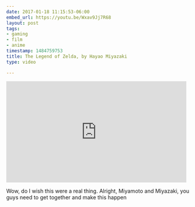 ```yaml
---
date: 2017-01-18 11:15:53-06:00
embed_url: https://youtu.be/Wxav9Jj7R68
layout: post
tags:
- gaming
- film
- anime
timestamp: 1484759753
title: The Legend of Zelda, by Hayao Miyazaki
type: video

---
```

<iframe width="480" height="270" src="https://www.youtube.com/embed/Wxav9Jj7R68?feature=oembed" frameborder="0" allowfullscreen></iframe>

Wow, do I wish this were a real thing. Alright, Miyamoto and Miyazaki, you guys need to get together and make this happen